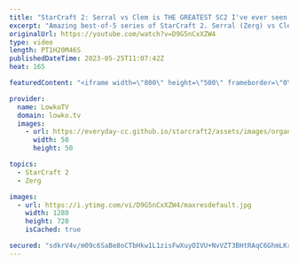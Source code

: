 ```yaml
---
title: "StarCraft 2: Serral vs Clem is THE GREATEST SC2 I've ever seen!"
excerpt: "Amazing best-of-5 series of StarCraft 2. Serral (Zerg) vs Clem (Terran) is the highest level of SC2 I've seen all year, with a very unique strategy in the final game of this series. Support my work: https://patreon.com/lowkotv Lowko Merch: https://lowko.shop  My YouTube channels: https://youtube.com/lowkotv"
originalUrl: https://youtube.com/watch?v=D9G5nCxXZW4
type: video
length: PT1H20M46S
publishedDateTime: 2023-05-25T11:07:42Z
heat: 165

featuredContent: "<iframe width=\"800\" height=\"500\" frameborder=\"0\" src=\"https://www.youtube.com/embed/D9G5nCxXZW4\" allow=\"accelerometer; autoplay; encrypted-media; gyroscope; picture-in-picture\" allowfullscreen></iframe>"

provider:
  name: LowkoTV
  domain: lowko.tv
  images:
    - url: https://everyday-cc.github.io/starcraft2/assets/images/organizations/lowko.tv-50x50.jpg
      width: 50
      height: 50

topics:
  - StarCraft 2
  - Zerg

images:
  - url: https://i.ytimg.com/vi/D9G5nCxXZW4/maxresdefault.jpg
    width: 1280
    height: 720
    isCached: true

secured: "sdkrV4v/m09c6SaBe8oCTbHkw1L1zisFwXuyOIVU+NvVZT3BHtRAqC6GhmLKrMmLRwHtGt2AHYjYdTl12IguYnqmF5gTvx3jMVPkIHYdSh6Qbfh1mkc/U+no09SDjxFatx50Uxg92Zo9L3BQP/PvPKwapw8kwUzXu7KEN/GkyeltDX4d+tKyIFVA6bvSzCVKxnFvhQyWoI6UBlHvKrTDOvvCqih711n+5yMDVk+jUJsreo4x0jsyAhExx7OUpZDUHeUSK0MVrWUQ9PQOfACLgnXl3T8I/By7yYeXEel08dZF3FqRMhwE2vW3+C8pVhpdSD2LIjVlq5eWMVvCbf+gu0UWfV1BEbDzh/wltQJYlQeTMGmVXiH4Eyl2tzW0NYXZKbDJgGZPVlP8Ddv3ieLIqK1VVKhRsCubwszOrqLBAs7FQmkAHxAXTycULCxKhdVn;aUNXSMdjGjAl0g8o3o4Y8A=="
---
```


